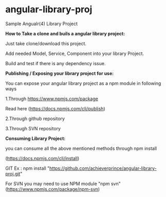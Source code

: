 # angular-library-proj
Sample Angualr(4) Library Project 

**How to Take a clone and buils a angular library project:** 

Just take clone/download this project.

Add needed 
Model, Service, Component into your library Project.

Build and test if there is any dependency issue.

**Publishing / Exposing your library project for use:**

You can expose your angular library project as a npm module in following ways

1.Through https://www.npmjs.com/package

Read here (https://docs.npmjs.com/cli/publish)

2.Through github repository

3.Through SVN repository

**Consuming Library Project:** 

you can consume all the above mentioned methods through npm install

(https://docs.npmjs.com/cli/install)

GIT Ex : npm install "https://github.com/achieverprince/angular-library-proj.git"

For SVN you may need to use NPM module "npm svn" (https://www.npmjs.com/package/npm-svn)

